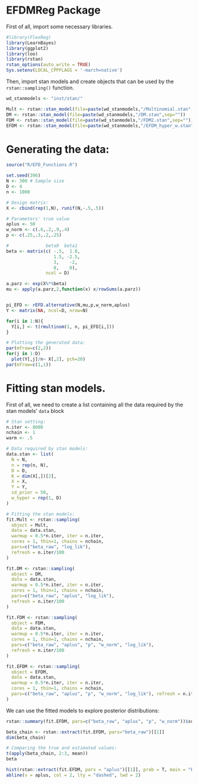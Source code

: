 # EFDMReg Package

<!-- badges: start -->

<!-- badges: end -->

First of all, import some necessary libraries.
```r
#library(FlexReg)
library(LearnBayes)
library(ggplot2)
library(loo)
library(rstan)
rstan_options(auto_write = TRUE)
Sys.setenv(LOCAL_CPPFLAGS = '-march=native')
```

Then, import stan models and create objects that can be used by the `rstan::sampling()` function.

```r
wd_stanmodels <- "inst/stan/"

Mult <- rstan::stan_model(file=paste(wd_stanmodels,"/Multinomial.stan",sep=""))
DM <- rstan::stan_model(file=paste(wd_stanmodels,"/DM.stan",sep=""))
FDM <- rstan::stan_model(file=paste(wd_stanmodels,"/FDM2.stan",sep=""))
EFDM <- rstan::stan_model(file=paste(wd_stanmodels,"/EFDM_hyper_w.stan",sep=""))
```

# Generating the data:

```r
source("R/EFD_Functions.R")

set.seed(396)
N <- 300 # Sample size
D <- 4
n <- 1000

# Design matrix:
X <- cbind(rep(1,N), runif(N,-.5,.5))

# Parameters' true value
aplus <- 50
w_norm <- c(.6,.2,.9,.4)
p <- c(.25,.3,.2,.25)

#              beta0  beta1
beta <- matrix(c( -.5,  1.8,
                  1.5, -2.5,
                  3,    -2,
                  0,    0),
               ncol = D)

a.parz <- exp(X%*%beta)
mu <- apply(a.parz,2,function(x) x/rowSums(a.parz))


pi_EFD <- rEFD.alternative(N,mu,p,w_norm,aplus)
Y <- matrix(NA, ncol=D, nrow=N)

for(i in 1:N){
  Y[i,] <- t(rmultinom(1, n, pi_EFD[i,]))
}

# Plotting the generated data:
par(mfrow=c(2,2))
for(j in 1:D)
  plot(Y[,j]/n~ X[,2], pch=20)
par(mfrow=c(1,1))
```

# Fitting stan models.

First of all, we need to create a list containing all the data required by the stan models' `data` block  

```r
# Stan setting:
n.iter <- 8000
nchain <- 1
warm <- .5

# Data required by stan models:
data.stan <- list(
  N = N,
  n = rep(n, N),
  D = D,
  K = dim(X[,])[2],
  X = X,
  Y = Y,
  sd_prior = 50,
  w_hyper = rep(1, D)
)

# Fitting the stan models:
fit.Mult <- rstan::sampling(
  object = Mult,
  data = data.stan,
  warmup = 0.5*n.iter, iter = n.iter,
  cores = 1, thin=1, chains = nchain,
  pars=c("beta_raw", "log_lik"),
  refresh = n.iter/100
)

fit.DM <- rstan::sampling(
  object = DM,
  data = data.stan,
  warmup = 0.5*n.iter, iter = n.iter,
  cores = 1, thin=1, chains = nchain,
  pars=c("beta_raw", "aplus", "log_lik"),
  refresh = n.iter/100
)

fit.FDM <- rstan::sampling(
  object = FDM,
  data = data.stan,
  warmup = 0.5*n.iter, iter = n.iter,
  cores = 1, thin=1, chains = nchain,
  pars=c("beta_raw", "aplus", "p", "w_norm", "log_lik"),
  refresh = n.iter/100
)

fit.EFDM <- rstan::sampling(
  object = EFDM,
  data = data.stan,
  warmup = 0.5*n.iter, iter = n.iter,
  cores = 1, thin=1, chains = nchain,
  pars=c("beta_raw", "aplus", "p", "w_norm", "log_lik"), refresh = n.iter/100
)
```
We can use the fitted models to explore posterior distributions:

```r
rstan::summary(fit.EFDM, pars=c("beta_raw", "aplus", "p", "w_norm"))$summary

beta_chain <- rstan::extract(fit.EFDM, pars="beta_raw")[[1]]
dim(beta_chain)

# Comparing the true and estimated values:
t(apply(beta_chain, 2:3, mean))
beta

hist(rstan::extract(fit.EFDM, pars = "aplus")[[1]], prob = T, main = "Posterior distribution of aplus")
abline(v = aplus, col = 2, lty = "dashed", lwd = 2)
```


